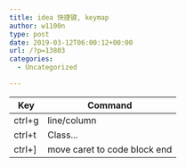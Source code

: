 ```yaml
---
title: idea 快捷键, keymap
author: w1100n
type: post
date: 2019-03-12T06:00:12+00:00
url: /?p=13803
categories:
  - Uncategorized

---
```

| Key    | Command      |
| ------ | ------------ |
| ctrl+g | line/column  |
| ctrl+t | Class... |
|ctrl+]  | move caret to code block end |

